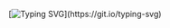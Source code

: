 [![Typing SVG](https://readme-typing-svg.herokuapp.com/?size=30&lines=Hello,+World!)](https://git.io/typing-svg)

